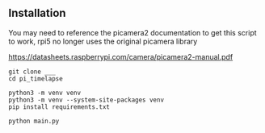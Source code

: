 ## Installation

You may need to reference the picamera2 documentation to get this script to work,
rpi5 no longer uses the original picamera library

https://datasheets.raspberrypi.com/camera/picamera2-manual.pdf

```
git clone ___
cd pi_timelapse
```

```
python3 -m venv venv
python3 -m venv --system-site-packages venv
pip install requirements.txt
```

```
python main.py
```

